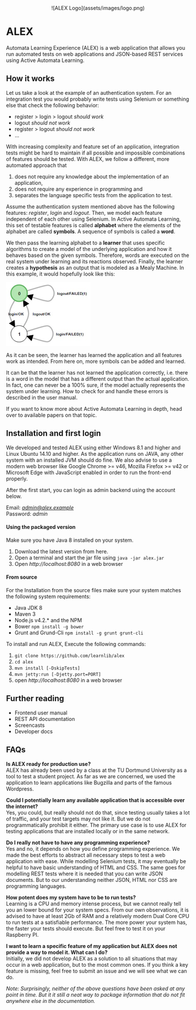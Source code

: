 <div style="text-align: center">
![ALEX Logo](assets/images/logo.png)
</div>

# ALEX

Automata Learning Experience (ALEX) is a web application that allows you run automated tests on web applications and JSON-based REST services using Active Automata Learning.

## How it works

Let us take a look at the example of an authentication system.
For an integration test you would probably write tests using Selenium or something else that check the following behavior:

* register > login > logout _should work_
* logout _should not work_
* register > logout _should not work_
* ...

With increasing complexity and feature set of an application, integration tests might be hard to maintain if all possible and impossible combinations of features should be tested.
With ALEX, we follow a different, more automated approach that

1. does not require any knowledge about the implementation of an application,
2. does not require any experience in programming and
3. separates the language specific tests from the application to test.

Assume the authentication system mentioned above has the following features: _register_, _login_ and _logout_.
Then, we model each feature independent of each other using Selenium.
In Active Automata Learning, this set of testable features is called **alphabet** where the elements of the alphabet are called **symbols**.
A sequence of symbols is called a **word**.

We then pass the learning alphabet to a **learner** that uses specific algorithms to create a model of the underlying application and how it behaves based on the given symbols.
Therefore, words are executed on the real system under learning and its reactions observed.
Finally, the learner creates a **hypothesis** as an output that is modeled as a Mealy Machine.
In this example, it would hopefully look like this:

![Hypothesis](assets/images/hypothesis.jpg)

As it can be seen, the learner has learned the application and all features work as intended.
From here on, more symbols can be added and learned.

It can be that the learner has not learned the application correctly, i.e. there is a word in the model that has a different output than the actual application.
In fact, one can never be a 100% sure, if the model actually represents the system under learning.
How to check for and handle these errors is described in the user manual.

If you want to know more about Active Automata Learning in depth, head over to available papers on that topic.

## Installation and first login

We developed and tested ALEX using either Windows 8.1 and higher and Linux Ubuntu 14.10 and higher.
As the application runs on JAVA, any other system with an installed JVM should do fine.
We also advise to use a modern web browser like Google Chrome >= v46, Mozilla Firefox >= v42 or Microsoft Edge with JavaScript enabled in order to run the front-end properly.

After the first start, you can login as admin backend using the account below.

Email: *admin@alex.example* <br>
Password: *admin*

#### Using the packaged version

Make sure you have Java 8 installed on your system.

1. Download the latest version from here.
2. Open a terminal and start the jar file using `java -jar alex.jar`
3. Open *http://localhost:8080* in a web browser

#### From source

For the Installation from the source files make sure your system matches the following system requirements:

* Java JDK 8
* Maven 3
* Node.js v4.2.* and the NPM
* Bower `npm install -g bower`
* Grunt and Grund-Cli `npm install -g grunt grunt-cli`

To install and run ALEX, Execute the following commands:

1. `git clone https://github.com/learnlib/alex`
2. `cd alex`
3. `mvn install [-DskipTests]`
4. `mvn jetty:run [-Djetty.port=PORT]`
5. open *http://localhost:8080* in a web browser

## Further reading

* Frontend user manual
* REST API documentation
* Screencasts
* Developer docs

## FAQs

**Is ALEX ready for production use?** <br>
ALEX has already been used by a class at the TU Dortmund University as a tool to test a student project.
As far as we are concerned, we used the application to learn applications like Bugzilla and parts of the famous Wordpress.

**Could I potentially learn any available application that is accessible over the internet?** <br>
Yes, you could, but really should not do that, since testing usually takes a lot of traffic, and your test targets may not like it.
But we do not programmatically prohibit it either.
The primary use case is to use ALEX for testing applications that are installed locally or in the same network.

**Do I really not have to have any programming experience?** <br>
Yes and no, it depends on how you define programming experience.
We made the best efforts to abstract all necessary steps to test a web application with ease.
While modelling Selenium tests, it may eventually be helpful to have basic understanding of HTML and CSS.
The same goes for modelling REST tests where it is needed that you can write JSON documents.
But to our understanding neither JSON, HTML nor CSS are programming languages.

**How potent does my system have to be to run tests?** <br>
Learning is a CPU and memory intense process, but we cannot really tell you an lower bound for your system specs.
From our own observations, it is advised to have at least 2Gb of RAM and a relatively modern Dual Core CPU to run tests at a satisfiable performance.
The more power your system has, the faster your tests should execute.
But feel free to test it on your Raspberry PI.

**I want to learn a specific feature of my application but ALEX does not provide a way to model it. What can I do?** <br>
Initially, we did not develop ALEX as a solution to all situations that may occur in a web application, but to the most common ones.
If you think a key feature is missing, feel free to submit an issue and we will see what we can do.

*Note: Surprisingly, neither of the above questions have been asked at any point in time. But it it still a neat way to package information that do not fit anywhere else in the documentation.*

[java]:   https://java.com
[maven]:  https://maven.apache.org
[nodejs]: https://nodejs.org
[grunt]:  http://gruntjs.com
[bower]:  http://bower.io
